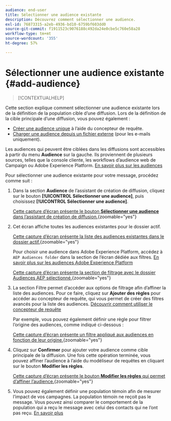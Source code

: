 ```yaml
---
audience: end-user
title: Sélectionner une audience existante
description: Découvrez comment sélectionner une audience.
exl-id: 76873315-a2eb-4936-bd10-6759bf603dd0
source-git-commit: f1911523c9076188c492da24e0cbe5c760e58a28
workflow-type: tm+mt
source-wordcount: '355'
ht-degree: 57%

---
```


# Sélectionner une audience existante {#add-audience}

>[!CONTEXTUALHELP]
>
Cette section explique comment sélectionner une audience existante lors de la définition de la population cible d’une diffusion. Lors de la définition de la cible principale d’une diffusion, vous pouvez également :
* [Créer une audience unique](one-time-audience.md) à l’aide du concepteur de requête.
* [Charger une audience depuis un fichier externe](file-audience.md) (pour les e-mails uniquement).

Les audiences qui peuvent être ciblées dans les diffusions sont accessibles à partir du menu **Audience** sur la gauche. Ils proviennent de plusieurs sources, telles que la console cliente, les workflows d’audience web de Campaign ou Adobe Experience Platform. [En savoir plus sur les audiences](manage-audience.md)

Pour sélectionner une audience existante pour votre message, procédez comme suit :

1. Dans la section **Audience** de l’assistant de création de diffusion, cliquez sur le bouton **[!UICONTROL Sélectionner une audience]**, puis choisissez **[!UICONTROL Sélectionner une audience]**.

   [Cette capture d’écran présente le bouton **Sélectionner une audience** dans l’assistant de création de diffusion.](assets/create-audience.png){zoomable="yes"}

1. Cet écran affiche toutes les audiences existantes pour le dossier actif.

   [Cette capture d’écran présente la liste des audiences existantes dans le dossier actif.](assets/create-audience2.png){zoomable="yes"}

   Pour choisir une audience dans Adobe Experience Platform, accédez à `AEP Audiences folder` dans la section de l’écran dédiée aux filtres. [En savoir plus sur les audiences Adobe Experience Platform](manage-audience.md#monitor)

   [Cette capture d’écran présente la section de filtrage avec le dossier Audiences AEP sélectionné.](assets/select-audience-folder.png){zoomable="yes"}

1. La section Filtre permet d’accéder aux options de filtrage afin d’affiner la liste des audiences. Pour ce faire, cliquez sur **Ajouter des règles** pour accéder au concepteur de requête, qui vous permet de créer des filtres avancés pour la liste des audiences. [Découvrir comment utiliser le concepteur de requête](../query/query-modeler-overview.md)

   Par exemple, vous pouvez également définir une règle pour filtrer l’origine des audiences, comme indiqué ci-dessous :

   [Cette capture d’écran présente un filtre appliqué aux audiences en fonction de leur origine.](assets/filter-on-aep-audience.png){zoomable="yes"}

1. Cliquez sur **Confirmer** pour ajouter votre audience comme cible principale de la diffusion. Une fois cette opération terminée, vous pouvez affiner l’audience à l’aide du modéliseur de requêtes en cliquant sur le bouton **Modifier les règles**.

   [Cette capture d’écran présente le bouton **Modifier les règles** qui permet d’affiner l’audience.](assets/refine-audience.png){zoomable="yes"}

1. Vous pouvez également définir une population témoin afin de mesurer l’impact de vos campagnes. La population témoin ne reçoit pas le message. Vous pouvez ainsi comparer le comportement de la population qui a reçu le message avec celui des contacts qui ne l’ont pas reçu. [En savoir plus](control-group.md)